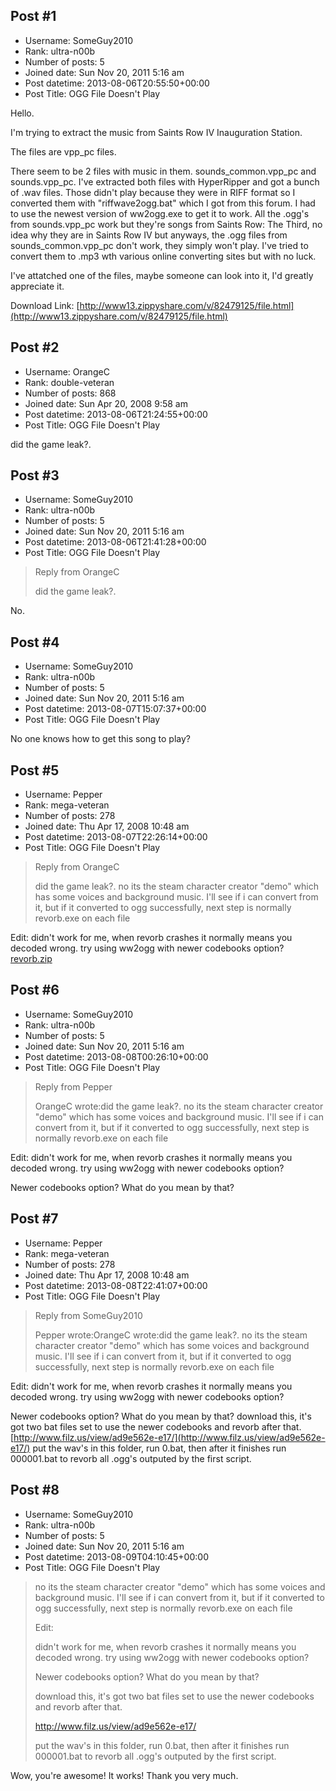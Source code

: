 ## Post #1
- Username: SomeGuy2010
- Rank: ultra-n00b
- Number of posts: 5
- Joined date: Sun Nov 20, 2011 5:16 am
- Post datetime: 2013-08-06T20:55:50+00:00
- Post Title: OGG File Doesn't Play

Hello.

I'm trying to extract the music from Saints Row IV Inauguration Station. 

The files are vpp_pc files.

There seem to be 2 files with music in them. sounds_common.vpp_pc and sounds.vpp_pc.
I've extracted both files with HyperRipper and got a bunch of .wav files. Those didn't play 
because they were in RIFF format so I converted them with "riffwave2ogg.bat" which I got
from this forum. I had to use the newest version of ww2ogg.exe to get it to work.
 All the .ogg's from sounds.vpp_pc work but they're songs from Saints Row: The Third,
no idea why they are in Saints Row IV but anyways, the .ogg files from sounds_common.vpp_pc
don't work, they simply won't play. I've tried to convert them to .mp3 wth various online converting
sites but with no luck.

I've attatched one of the files, maybe someone can look into it, I'd greatly appreciate it.

Download Link:
[http://www13.zippyshare.com/v/82479125/file.html](http://www13.zippyshare.com/v/82479125/file.html)
## Post #2
- Username: OrangeC
- Rank: double-veteran
- Number of posts: 868
- Joined date: Sun Apr 20, 2008 9:58 am
- Post datetime: 2013-08-06T21:24:55+00:00
- Post Title: OGG File Doesn't Play

did the game leak?.
## Post #3
- Username: SomeGuy2010
- Rank: ultra-n00b
- Number of posts: 5
- Joined date: Sun Nov 20, 2011 5:16 am
- Post datetime: 2013-08-06T21:41:28+00:00
- Post Title: OGG File Doesn't Play

> Reply from OrangeC
>
> did the game leak?.

No.
## Post #4
- Username: SomeGuy2010
- Rank: ultra-n00b
- Number of posts: 5
- Joined date: Sun Nov 20, 2011 5:16 am
- Post datetime: 2013-08-07T15:07:37+00:00
- Post Title: OGG File Doesn't Play

No one knows how to get this song to play?
## Post #5
- Username: Pepper
- Rank: mega-veteran
- Number of posts: 278
- Joined date: Thu Apr 17, 2008 10:48 am
- Post datetime: 2013-08-07T22:26:14+00:00
- Post Title: OGG File Doesn't Play

> Reply from OrangeC
>
> did the game leak?.
no its the steam character creator "demo" which has some voices and background music. I'll see if i can convert from it, but if it converted to ogg successfully, next step is normally revorb.exe on each file

Edit:
didn't work for me, when revorb crashes it normally means you decoded wrong. try using ww2ogg with newer codebooks option?
[revorb.zip](https://xentaxbackup.github.io/file/6548_revorb.zip)
## Post #6
- Username: SomeGuy2010
- Rank: ultra-n00b
- Number of posts: 5
- Joined date: Sun Nov 20, 2011 5:16 am
- Post datetime: 2013-08-08T00:26:10+00:00
- Post Title: OGG File Doesn't Play

> Reply from Pepper
>
> OrangeC wrote:did the game leak?.
no its the steam character creator "demo" which has some voices and background music. I'll see if i can convert from it, but if it converted to ogg successfully, next step is normally revorb.exe on each file

Edit:
didn't work for me, when revorb crashes it normally means you decoded wrong. try using ww2ogg with newer codebooks option?

Newer codebooks option? What do you mean by that?
## Post #7
- Username: Pepper
- Rank: mega-veteran
- Number of posts: 278
- Joined date: Thu Apr 17, 2008 10:48 am
- Post datetime: 2013-08-08T22:41:07+00:00
- Post Title: OGG File Doesn't Play

> Reply from SomeGuy2010
>
> Pepper wrote:OrangeC wrote:did the game leak?.
no its the steam character creator "demo" which has some voices and background music. I'll see if i can convert from it, but if it converted to ogg successfully, next step is normally revorb.exe on each file

Edit:
didn't work for me, when revorb crashes it normally means you decoded wrong. try using ww2ogg with newer codebooks option?

Newer codebooks option? What do you mean by that?
download this, it's got two bat files set to use the newer codebooks and revorb after that.
[http://www.filz.us/view/ad9e562e-e17/](http://www.filz.us/view/ad9e562e-e17/)
put the wav's in this folder, run 0.bat, then after it finishes run 000001.bat to revorb all .ogg's outputed by the first script.
## Post #8
- Username: SomeGuy2010
- Rank: ultra-n00b
- Number of posts: 5
- Joined date: Sun Nov 20, 2011 5:16 am
- Post datetime: 2013-08-09T04:10:45+00:00
- Post Title: OGG File Doesn't Play

> no its the steam character creator "demo" which has some voices and background music. I'll see if i can convert from it, but if it converted to ogg successfully, next step is normally revorb.exe on each file
>
> Edit:
>
> didn't work for me, when revorb crashes it normally means you decoded wrong. try using ww2ogg with newer codebooks option?
>
> Newer codebooks option? What do you mean by that?
>
> download this, it's got two bat files set to use the newer codebooks and revorb after that.
>
> http://www.filz.us/view/ad9e562e-e17/
>
> put the wav's in this folder, run 0.bat, then after it finishes run 000001.bat to revorb all .ogg's outputed by the first script.

Wow, you're awesome! It works! Thank you very much.
